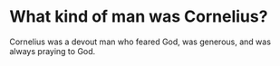 # What kind of man was Cornelius?

Cornelius was a devout man who feared God, was generous, and was always praying to God.
